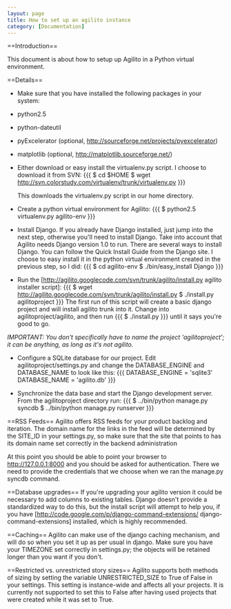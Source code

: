 ```yaml
---
layout: page
title: How to set up an agilito instance
category: [Documentation]
---
```

==Introduction==

This document is about how to setup up Agilito in a Python virtual environment.


==Details==

* Make sure that you have installed the following packages in your system:
* python2.5
* python-dateutil
* pyExcelerator (optional, http://sourceforge.net/projects/pyexcelerator)
* matplotlib (optional, http://matplotlib.sourceforge.net/)

* Either download or easy install the virtualenv.py script. I choose to download it from SVN:
    {{{
    $ cd $HOME
    $ wget http://svn.colorstudy.com/virtualenv/trunk/virtualenv.py
    }}}

    This downloads the virtualenv.py script in our home directory.
   
* Create a python virtual environment for Agilito:
    {{{
    $ python2.5 virtualenv.py agilito-env
    }}}

* Install Django. If you already have Django installed, just jump into the next step, otherwise you'll need to install Django. Take into account that Agilito needs Django version 1.0 to run. There are several ways to install Django. You can follow the Quick Install Guide from the Django site. I choose to easy install it in the python virtual environment created in the previous step, so I did:
    {{{
    $ cd agilito-env
    $ ./bin/easy_install Django
    }}}

* Run the [http://agilito.googlecode.com/svn/trunk/agilito/install.py agilito installer script]:
    {{{
    $ wget http://agilito.googlecode.com/svn/trunk/agilito/install.py
    $ ./install.py agilitoproject
    }}}
  The first run of this script will create a basic django project and will install agilito trunk into it. Change into agilitoproject/agilito, and then run
    {{{
    $ ./install.py
    }}}
  until it says you're good to go.

*IMPORTANT: You don't specifically have to name the project 'agilitoproject'; it can be anything, as long as it's not _agilito_.*


* Configure a SQLite database for our project. Edit agilitoproject/settings.py and change the DATABASE_ENGINE and DATABASE_NAME to look like this:
    {{{
      DATABASE_ENGINE = 'sqlite3'
      DATABASE_NAME = 'agilito.db'
    }}}

* Synchronize the data base and start the Django development server. From the agilitoproject directory run:
    {{{
    $ ../bin/python manage.py syncdb
    $ ../bin/python manage.py runserver
    }}}

==RSS Feeds==
Agilito offers RSS feeds for your product backlog and iteration. The domain name for the links in the feed will be determined by the SITE_ID in your settings.py, so make sure that the site that points to has its domain name set correctly in the backend administration

At this point you should be able to point your browser to http://127.0.0.1:8000 and you should be asked for authentication. There we need to provide the credentials that we choose when we ran the manage.py syncdb command.

==Database upgrades==
If you're upgrading your agilito version it could be necessary to add columns to existing tables. Django doesn't provide a standardized way to do this, but the install script will attempt to help you, if you have [http://code.google.com/p/django-command-extensions/ django-command-extensions] installed, which is highly recommended.


==Caching==
Agilito can make use of the django caching mechanism, and will do so when you set it up as per usual in django. Make sure you have your TIMEZONE set correctly in settings.py; the objects will be retained longer than you want if you don't.

==Restricted vs. unrestricted story sizes==
Agilito supports both methods of sizing by setting the variable UNRESTRICTED_SIZE to True of False in your settings. This setting is instance-wide and affects all your projects. It is currently not supported to set this to False after having used projects that were created while it was set to True.